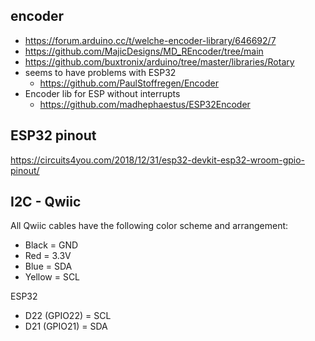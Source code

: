 
## encoder
  * https://forum.arduino.cc/t/welche-encoder-library/646692/7
  * https://github.com/MajicDesigns/MD_REncoder/tree/main
  * https://github.com/buxtronix/arduino/tree/master/libraries/Rotary
  * seems to have problems with ESP32
    - https://github.com/PaulStoffregen/Encoder
  * Encoder lib for ESP without interrupts
    - https://github.com/madhephaestus/ESP32Encoder
    
## ESP32 pinout
https://circuits4you.com/2018/12/31/esp32-devkit-esp32-wroom-gpio-pinout/
    
## I2C - Qwiic

All Qwiic cables have the following color scheme and arrangement:

  * Black = GND
  * Red = 3.3V
  * Blue = SDA
  * Yellow = SCL
  
ESP32

* D22 (GPIO22) = SCL
* D21 (GPIO21) = SDA
